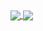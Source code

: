 <a href="https://github.com/anuraghazra/github-readme-stats%22%3E">
         <img align="center" src="https://github-readme-stats.vercel.app/api?username=CristiPV&show_icons=true&theme=radical&include_all_commits=true&count_private=true&custom_title=My github stats&hide_border=true" />
</a>
<a href="https://github.com/anuraghazra/github-readme-stats%22%3E">
  <img align="center" src="https://github-readme-stats.vercel.app/api/top-langs/?username=CristiPV&layout=compact&theme=radical&langs_count=8&hide_border=true" />
</a>

